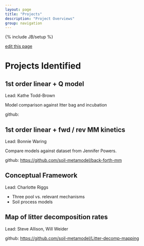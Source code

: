 ```yaml
---
layout: page
title: "Projects"
description: "Project Overviews"
group: navigation
---
```

{% include JB/setup %}

[edit this page](https://github.com/soil-metamodel/soil-metamodel.github.com/new/master)

# Projects Identified

## 1st order linear + Q model  

Lead: Kathe Todd-Brown

Model comparison against ltter bag and incubation 

github:

## 1st order linear + fwd / rev MM kinetics

Lead: Bonnie Waring

Compare models against dataset from Jennifer Powers.

github: https://github.com/soil-metamodel/back-forth-mm

## Conceptual Framework

Lead: Charlotte Riggs

* Three pool vs. relevant mechanisms
* Soil process models 

## Map of litter decomposition rates

Lead: Steve Allison, Will Weider

github: https://github.com/soil-metamodel/Litter-decomp-mapping
